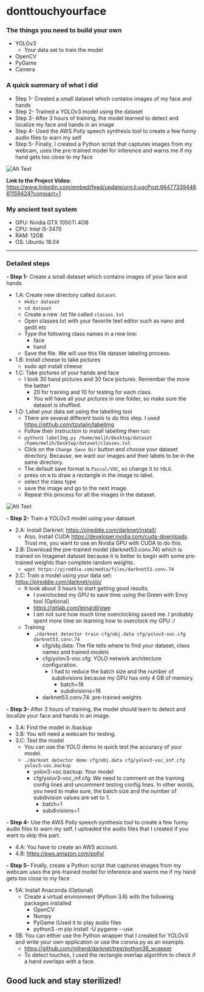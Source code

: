 # donttouchyourface

### The things you need to build your own

  - YOLOv3
    - Your data set to train the model
  - OpenCV
  - PyGame
  - Camera

### A quick summary of what I did

- Step 1- Created a small dataset which contains images of my face and hands
- Step 2- Trained a YOLOv3 model using the dataset
- Step 3- After 3 hours of training, the model learned to detect and localize my face and hands in an image
- Step 4- Used the AWS Polly speech synthesis tool to create a few funny audio files to warn my self
- Step 5- Finally, I created a Python script that captures images from my webcam, uses the pre-trained model for inference and warns me if my hand gets too close to my face

![Alt Text](face.png)

**Link to the Project Video:** https://www.linkedin.com/embed/feed/update/urn:li:ugcPost:6647733944861159424?compact=1

### My ancient test system
- GPU: Nvidia GTX 1050Ti 4GB
- CPU: Intel i5-3470
- RAM: 12GB
- OS: Ubuntu 18.04

---

### Detailed steps

**- Step 1-** Create a small dataset which contains images of your face and hands
  - 1.A: Create new directory called ```dataset```.
    - ```mkdir dataset```
    - ```cd dataset```
    - Create a new .txt file called ```classes.txt```
    - Open classes.txt with your favorite text editor such as nano and gedit etc
    - Type the following class names in a new line:
      - face
      - hand
     - Save the file. We will use this file dataset labeling process.
  - 1.B: Install cheese to take pictures
    - sudo apt install cheese
  - 1.C: Take pictures of your hands and face
    - I took 30 hand pictures and 30 face pictures. Remember the more the better!
      - 20 for training and 10 for testing for each class.
      - You will have all your pictures in one folder, so make sure the dataset is shuffled.
  - 1.D: Label your data set using the labelImg tool
    - There are several different tools to do this step. I used https://github.com/tzutalin/labelImg
    - Follow their instruction to install labelImg then run:
    - ```python3 labelImg.py /home/melih/Desktop/dataset /home/melih/Desktop/dataset/classes.txt```
    - Click on the ```Change Save Dir``` button and choose your dataset directory. Because, we want our images and their labels to be in the same directory.
    - The default save format is ``Pascal/VOC``, so change it to ``YOLO``.
    - press on ```W``` to draw a rectangle in the image to label.
    - select the class type
    - save the image and go to the next image.
    - Repeat this process for all the images in the dataset.

![Alt Text](label_data.gif)

**- Step 2-** Train a YOLOv3 model using your dataset
  - 2.A: Install Darknet: https://pjreddie.com/darknet/install/
      - Also, Install CUDA https://developer.nvidia.com/cuda-downloads. Trust me, you want to use an Nvidia GPU with CUDA to do this.
  - 2.B: Download the pre-trained model (darknet53.conv.74) which is trained on Imagenet dataset because it is better to begin with some pre-trained weights than complete random weights.
    - ```wget https://pjreddie.com/media/files/darknet53.conv.74```
  - 2.C: Train a model using your data set: https://pjreddie.com/darknet/yolo/
    - It took about 3 hours to start getting good results.
      - I overclocked my GPU to save time using the Green with Envy tool (Optional)
       - https://gitlab.com/leinardi/gwe
       - I am not sure how much time overclocking saved me. I probably spent more time on learning how to overclock my GPU :/
    - Training
      - ```./darknet detector train cfg/obj.data cfg/yolov3-voc.cfg darknet53.conv.74```
        - cfg/obj.data: The file tells where to find your dataset, class names and trained models
        - cfg/yolov3-voc.cfg: YOLO network architecture configuration. 
          - I had to reduce the batch size and the number of subdivisions because my GPU has only 4 GB of memory.
            - batch=16
            - subdivisions=16
        - darknet53.conv.74: pre-trained weights
        
**- Step 3-** After 3 hours of training, the model should learn to detect and localize your face and hands in an image.
  - 3.A: Find the model in /backup
  - 3.B: You will need a webcam for testing.
  - 3.C: Test the model
    - You can use the YOLO demo to quick test the accuracy of your model.
    - ```./darknet detector demo cfg/obj.data cfg/yolov3-voc_inf.cfg yolov3-voc.backup```
      - yolov3-voc.backup: Your model
      - cfg/yolov3-voc_inf.cfg: We need to comment on the training config lines and uncomment testing config lines. In other words, you need to make sure, the batch size and the number of subdivision values are set to 1.
        - batch=1
        - subdivisions=1

**- Step 4-** Use the AWS Polly speech synthesis tool to create a few funny audio files to warn my self. I uploaded the audio files that I created if you want to skip this part.
  - 4.A: You have to create an AWS account.
  - 4.B: https://aws.amazon.com/polly/

**- Step 5-** Finally, create a Python script that captures images from my webcam uses the pre-trained model for inference and warns me if my hand gets too close to my face
  - 5A: Install Anaconda (Optional)
    - Create a virtual environment (Python 3.6) with the following packages installed
      - OpenCV
      - Numpy
      - PyGame (Used it to play audio files
      - python3 -m pip install -U pygame --use
  - 5B: You can either use the Python wrapper that I created for YOLOv3 and write your own application or use the corona.py as an example.
      -  https://github.com/mlherd/darknet/tree/python36_wrapper
      - To detect touches, I used the rectangle overlap algorithm to check if a hand overlaps with a face.
    
## Good luck and stay sterilized!
